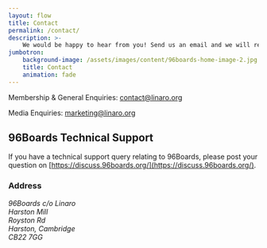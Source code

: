```yaml
---
layout: flow
title: Contact
permalink: /contact/
description: >-
    We would be happy to hear from you! Send us an email and we will reply as soon as possible.
jumbotron:
    background-image: /assets/images/content/96boards-home-image-2.jpg
    title: Contact
    animation: fade
---
```


Membership & General Enquiries: [contact@linaro.org](mailto:contact@linaro.org?subject=96Boards.org)

Media Enquiries: [marketing@linaro.org](mailto:marketing@linaro.org)

## 96Boards Technical Support

If you have a technical support query relating to 96Boards, please post your question on
[https://discuss.96boards.org/](https://discuss.96boards.org/).

### Address

<address>
    96Boards c/o Linaro<br/>
    Harston Mill<br/>
    Royston Rd<br/>
    Harston, Cambridge<br/>
    CB22 7GG
</address>
